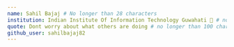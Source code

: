 ```yaml
---
name: Sahil Bajaj # No longer than 28 characters
institution: Indian Institute Of Information Technology Guwahati 🚩 # no longer than 58 characters
quote: Dont worry about what others are doing # no longer than 100 characters, avoid using quotes(") to guarantee the format remains the same.
github_user: sahilbajaj82
---
```

